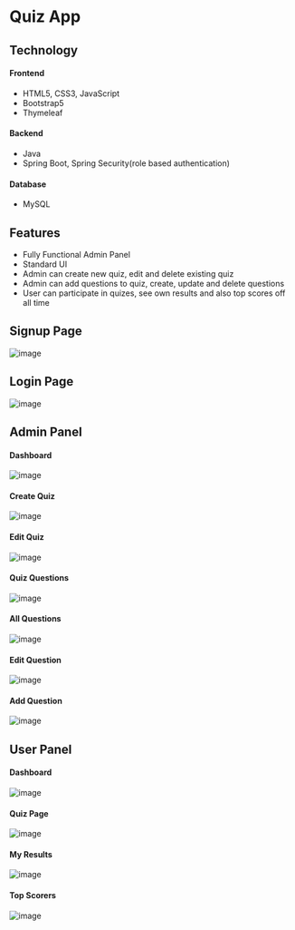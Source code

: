 # Quiz App

## Technology
#### Frontend
- HTML5, CSS3, JavaScript
- Bootstrap5
- Thymeleaf
#### Backend
- Java
- Spring Boot, Spring Security(role based authentication)
#### Database
- MySQL

## Features
- Fully Functional Admin Panel
- Standard UI
- Admin can create new quiz, edit and delete existing quiz
- Admin can add questions to quiz, create, update and delete questions
- User can participate in quizes, see own results and also top scores off all time
## Signup Page
![image](https://github.com/Ahnaf-41M/Quiz-App/assets/57319611/8f86a4df-8524-4a0b-958e-327d05d098c5)

## Login Page
![image](https://github.com/Ahnaf-41M/Quiz-App/assets/57319611/ebee4039-6c49-433a-ab54-ef655bedb12a)

## Admin Panel
#### Dashboard
![image](https://github.com/Ahnaf-41M/Quiz-App/assets/57319611/77bbd7b3-384e-4252-a3f9-88fc91bf4cae)

#### Create Quiz
![image](https://github.com/Ahnaf-41M/Quiz-App/assets/57319611/b2fdd506-d573-456b-83bb-8fbf54eb007d)

#### Edit Quiz
![image](https://github.com/Ahnaf-41M/Quiz-App/assets/57319611/a5deeca9-b73f-4909-b3dc-a7807699cb2d)

#### Quiz Questions
![image](https://github.com/Ahnaf-41M/Quiz-App/assets/57319611/1c7ab1e5-a7c4-4cac-a427-9f1c82c2bf2b)

#### All Questions
![image](https://github.com/Ahnaf-41M/Quiz-App/assets/57319611/d15fd2fd-b582-4d49-8104-0aacf1dda039)

#### Edit Question
![image](https://github.com/Ahnaf-41M/Quiz-App/assets/57319611/42d75c3a-fc56-4990-90a5-1bba2d83edc5)

#### Add Question
![image](https://github.com/Ahnaf-41M/Quiz-App/assets/57319611/3134e4c0-68e8-452b-ae5c-6fba4f06bda4)

## User Panel
#### Dashboard
![image](https://github.com/Ahnaf-41M/Quiz-App/assets/57319611/3060e560-7527-47ba-bbb1-0fe7aaee2081)

#### Quiz Page
![image](https://github.com/Ahnaf-41M/Quiz-App/assets/57319611/1778eb91-6ad6-450b-8df0-eb9a8bb25150)

#### My Results
![image](https://github.com/Ahnaf-41M/Quiz-App/assets/57319611/ca32db9c-b2a8-4d83-bd0e-9f1be8766fd7)

#### Top Scorers
![image](https://github.com/Ahnaf-41M/Quiz-App/assets/57319611/dbd78497-4762-4052-a512-4da41515fd3f)


